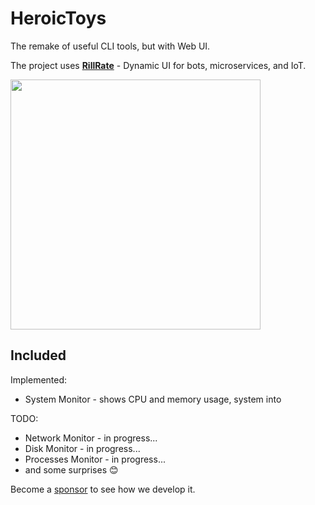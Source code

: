 # HeroicToys

The remake of useful CLI tools, but with Web UI.

The project uses [**RillRate**][rillrate] - Dynamic UI for bots, microservices, and IoT.

<img src="https://cdn.rillrate.com/github/heroic-toys/dashboard.png" width="400px">

## Included

Implemented:

- System Monitor - shows CPU and memory usage, system into

TODO:

- Network Monitor - in progress...
- Disk Monitor - in progress...
- Processes Monitor - in progress...
- and some surprises 😊

Become a [sponsor][sponsor] to see how we develop it.

[rillrate]: https://github.com/rillrate/rillrate
[sponsor]: https://github.com/sponsors/rillrate
